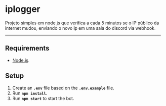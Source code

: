 # iplogger

Projeto simples em node.js que verifica a cada 5 minutos se o IP público da internet mudou, enviando o novo ip em uma sala do discord via webhook.

---

## Requirements

- [Node.js](https://nodejs.org/).

## Setup
1. Create an **`.env`** file based on the **`.env.example`** file.
2. Run **`npm install`**.
3. Run **`npm start`** to start the bot.
